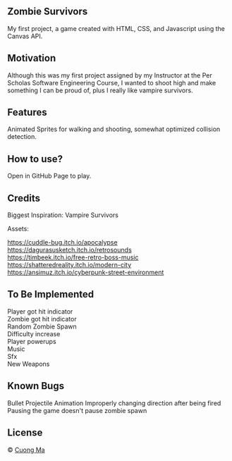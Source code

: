 ## Zombie Survivors
My first project, a game created with HTML, CSS, and Javascript using the Canvas API.

## Motivation
Although this was my first project assigned by my Instructor at the Per Scholas Software Engineering Course, I wanted to shoot high and make something I can be proud of, plus I really like vampire survivors.

## Features
Animated Sprites for walking and shooting, somewhat optimized collision detection.

## How to use?
Open in GitHub Page to play.

## Credits
Biggest Inspiration: Vampire Survivors

Assets:

https://cuddle-bug.itch.io/apocalypse  
https://dagurasusketch.itch.io/retrosounds  
https://timbeek.itch.io/free-retro-boss-music  
https://shatteredreality.itch.io/modern-city  
https://ansimuz.itch.io/cyberpunk-street-environment  

## To Be Implemented

Player got hit indicator  
Zombie got hit indicator  
Random Zombie Spawn  
Difficulty increase  
Player powerups  
Music  
Sfx  
New Weapons  

## Known Bugs

Bullet Projectile Animation Improperly changing direction after being fired  
Pausing the game doesn't pause zombie spawn

## License
© [Cuong Ma]()

